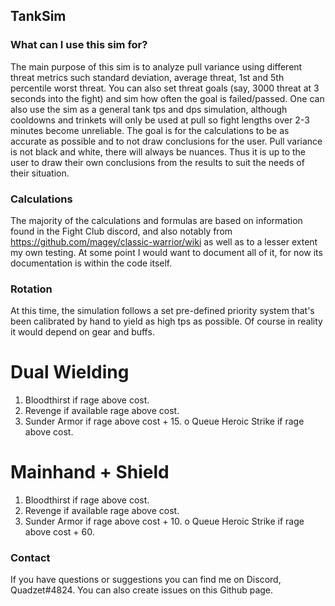 ## TankSim

### What can I use this sim for?
The main purpose of this sim is to analyze pull variance using different threat metrics such standard deviation, average threat, 1st and 5th percentile worst threat. You can also set threat goals (say, 3000 threat at 3 seconds into the fight) and sim how often the goal is failed/passed.
One can also use the sim as a general tank tps and dps simulation, although cooldowns and trinkets will only be used at pull so fight lengths over 2-3 minutes become unreliable.
The goal is for the calculations to be as accurate as possible and to not draw conclusions for the user. Pull variance is not black and white, there will always be nuances. Thus it is up to the user to draw their own conclusions from the results to suit the needs of their situation.

### Calculations
The majority of the calculations and formulas are based on information found in the Fight Club discord, and also notably from https://github.com/magey/classic-warrior/wiki as well as to a lesser extent my own testing. At some point I would want to document all of it, for now its documentation is within the code itself.

### Rotation
At this time, the simulation follows a set pre-defined priority system that's been calibrated by hand to yield as high tps as possible. Of course in reality it would depend on gear and buffs.

# Dual Wielding
1. Bloodthirst if rage above cost.
2. Revenge if available rage above cost.
3. Sunder Armor if rage above cost + 15.
o Queue Heroic Strike if rage above cost.

# Mainhand + Shield
1. Bloodthirst if rage above cost.
2. Revenge if available rage above cost.
3. Sunder Armor if rage above cost + 10.
o Queue Heroic Strike if rage above cost + 60.

### Contact
If you have questions or suggestions you can find me on Discord, Quadzet#4824.
You can also create issues on this Github page.
